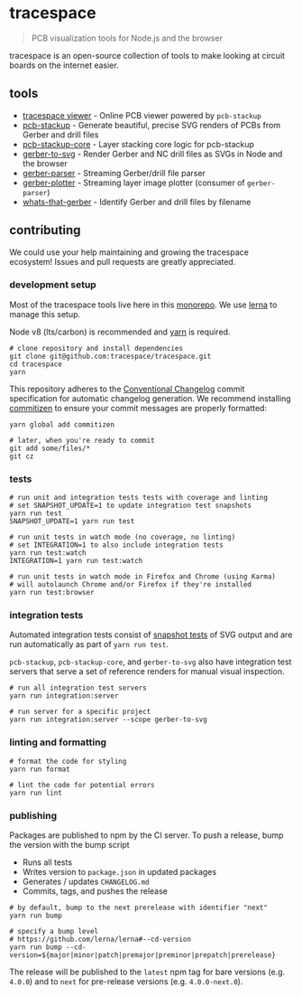 # tracespace

> PCB visualization tools for Node.js and the browser

tracespace is an open-source collection of tools to make looking at circuit boards on the internet easier.

## tools

* [tracespace viewer][viewer] - Online PCB viewer powered by `pcb-stackup`
* [pcb-stackup][] - Generate beautiful, precise SVG renders of PCBs from Gerber and drill files
* [pcb-stackup-core][] - Layer stacking core logic for pcb-stackup
* [gerber-to-svg][] - Render Gerber and NC drill files as SVGs in Node and the browser
* [gerber-parser][] - Streaming Gerber/drill file parser
* [gerber-plotter][] - Streaming layer image plotter (consumer of `gerber-parser`)
* [whats-that-gerber][] - Identify Gerber and drill files by filename

## contributing

We could use your help maintaining and growing the tracespace ecosystem! Issues and pull requests are greatly appreciated.

### development setup

Most of the tracespace tools live here in this [monorepo][]. We use [lerna][] to manage this setup.

Node v8 (lts/carbon) is recommended and [yarn][] is required.

```shell
# clone repository and install dependencies
git clone git@github.com:tracespace/tracespace.git
cd tracespace
yarn
```

This repository adheres to the [Conventional Changelog][conventional-changelog] commit specification for automatic changelog generation. We recommend installing [commitizen][commitizen] to ensure your commit messages are properly formatted:

```shell
yarn global add commitizen

# later, when you're ready to commit
git add some/files/*
git cz
```

### tests

```shell
# run unit and integration tests tests with coverage and linting
# set SNAPSHOT_UPDATE=1 to update integration test snapshots
yarn run test
SNAPSHOT_UPDATE=1 yarn run test

# run unit tests in watch mode (no coverage, no linting)
# set INTEGRATION=1 to also include integration tests
yarn run test:watch
INTEGRATION=1 yarn run test:watch

# run unit tests in watch mode in Firefox and Chrome (using Karma)
# will autolaunch Chrome and/or Firefox if they're installed
yarn run test:browser
```

### integration tests

Automated integration tests consist of [snapshot tests][snapshot-testing] of SVG output and are run automatically as part of `yarn run test`.

`pcb-stackup`, `pcb-stackup-core`, and `gerber-to-svg` also have integration test servers that serve a set of reference renders for manual visual inspection.

```shell
# run all integration test servers
yarn run integration:server

# run server for a specific project
yarn run integration:server --scope gerber-to-svg
```

### linting and formatting

```shell
# format the code for styling
yarn run format

# lint the code for potential errors
yarn run lint
```

### publishing

Packages are published to npm by the CI server. To push a release, bump the version with the bump script

* Runs all tests
* Writes version to `package.json` in updated packages
* Generates / updates `CHANGELOG.md`
* Commits, tags, and pushes the release

```shell
# by default, bump to the next prerelease with identifier "next"
yarn run bump

# specify a bump level
# https://github.com/lerna/lerna#--cd-version
yarn run bump --cd-version=${major|minor|patch|premajor|preminor|prepatch|prerelease}
```

The release will be published to the `latest` npm tag for bare versions (e.g. `4.0.0`) and to `next` for pre-release versions (e.g. `4.0.0-next.0`).

[viewer]: http://viewer.tracespace.io
[pcb-stackup]: ./packages/pcb-stackup
[gerber-to-svg]: ./packages/gerber-to-svg
[pcb-stackup-core]: ./packages/pcb-stackup-core
[gerber-parser]: ./packages/gerber-parser
[gerber-plotter]: ./packages/gerber-plotter
[whats-that-gerber]: ./packages/whats-that-gerber
[monorepo]: https://github.com/babel/babel/blob/master/doc/design/monorepo.md
[yarn]: https://yarnpkg.com/
[lerna]: https://lernajs.io/
[conventional-changelog]: https://github.com/conventional-changelog/conventional-changelog
[commitizen]: https://commitizen.github.io/cz-cli/
[snapshot-testing]: https://facebook.github.io/jest/docs/en/snapshot-testing.html
